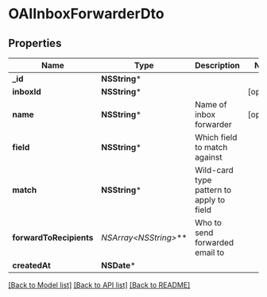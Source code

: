 # OAIInboxForwarderDto

## Properties
Name | Type | Description | Notes
------------ | ------------- | ------------- | -------------
**_id** | **NSString*** |  | 
**inboxId** | **NSString*** |  | [optional] 
**name** | **NSString*** | Name of inbox forwarder | [optional] 
**field** | **NSString*** | Which field to match against | 
**match** | **NSString*** | Wild-card type pattern to apply to field | 
**forwardToRecipients** | **NSArray&lt;NSString*&gt;*** | Who to send forwarded email to | 
**createdAt** | **NSDate*** |  | 

[[Back to Model list]](../README#documentation-for-models) [[Back to API list]](../README#documentation-for-api-endpoints) [[Back to README]](../README)


